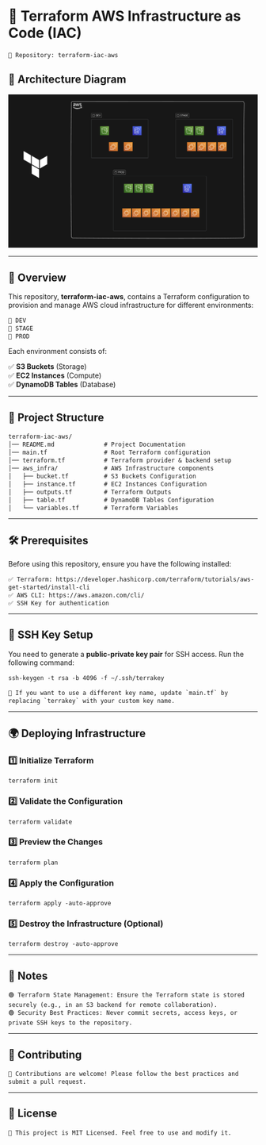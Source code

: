 # 🚀 Terraform AWS Infrastructure as Code (IAC)

```
📌 Repository: terraform-iac-aws
```
## 📸 Architecture Diagram

[![Terraform AWS Architecture](./Architecture/Architecture.png)](https://github.com/Debjyoti2004/terraform-iac-aws)

---

## 📌 Overview
This repository, **terraform-iac-aws**, contains a Terraform configuration to provision and manage AWS cloud infrastructure for different environments:

```
🔹 DEV
🔹 STAGE
🔹 PROD
```

Each environment consists of:

✅ **S3 Buckets** (Storage)  
✅ **EC2 Instances** (Compute)  
✅ **DynamoDB Tables** (Database)  

---

## 📂 Project Structure
```
terraform-iac-aws/
│── README.md              # Project Documentation
│── main.tf                # Root Terraform configuration
│── terraform.tf           # Terraform provider & backend setup
│── aws_infra/             # AWS Infrastructure components
│   ├── bucket.tf          # S3 Buckets Configuration
│   ├── instance.tf        # EC2 Instances Configuration
│   ├── outputs.tf         # Terraform Outputs
│   ├── table.tf           # DynamoDB Tables Configuration
│   └── variables.tf       # Terraform Variables
```


---

## 🛠️ Prerequisites
Before using this repository, ensure you have the following installed:  
```
✅ Terraform: https://developer.hashicorp.com/terraform/tutorials/aws-get-started/install-cli
✅ AWS CLI: https://aws.amazon.com/cli/
✅ SSH Key for authentication
```

---

## 🔑 SSH Key Setup
You need to generate a **public-private key pair** for SSH access. Run the following command:

```
ssh-keygen -t rsa -b 4096 -f ~/.ssh/terrakey 
```
```
🔹 If you want to use a different key name, update `main.tf` by replacing `terrakey` with your custom key name.
```

---

## 🌍 Deploying Infrastructure

### 1️⃣ Initialize Terraform
```
terraform init
```

### 2️⃣ Validate the Configuration
```
terraform validate
```

### 3️⃣ Preview the Changes
```
terraform plan
```

### 4️⃣ Apply the Configuration
```
terraform apply -auto-approve
```

### 5️⃣ Destroy the Infrastructure (Optional)
```
terraform destroy -auto-approve
```

---

## 📜 Notes
```
🟢 Terraform State Management: Ensure the Terraform state is stored securely (e.g., in an S3 backend for remote collaboration).
🟢 Security Best Practices: Never commit secrets, access keys, or private SSH keys to the repository.
```

---

## 📌 Contributing
```
📢 Contributions are welcome! Please follow the best practices and submit a pull request.
```

---

## 📄 License
```
📜 This project is MIT Licensed. Feel free to use and modify it.
```
